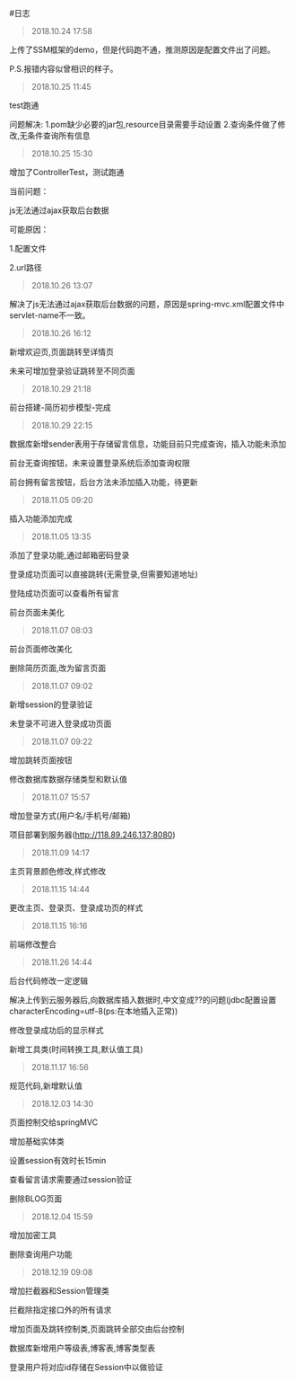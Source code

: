 #日志

>2018.10.24 17:58

上传了SSM框架的demo，但是代码跑不通，推测原因是配置文件出了问题。

P.S.报错内容似曾相识的样子。

>2018.10.25 11:45

test跑通

问题解决:
1.pom缺少必要的jar包,resource目录需要手动设置
2.查询条件做了修改,无条件查询所有信息

>2018.10.25 15:30

增加了ControllerTest，测试跑通

当前问题：

js无法通过ajax获取后台数据

可能原因：

1.配置文件

2.url路径

>2018.10.26 13:07

解决了js无法通过ajax获取后台数据的问题，原因是spring-mvc.xml配置文件中servlet-name不一致。

>2018.10.26 16:12

新增欢迎页,页面跳转至详情页

未来可增加登录验证跳转至不同页面

>2018.10.29 21:18

前台搭建-简历初步模型-完成

>2018.10.29 22:15

数据库新增sender表用于存储留言信息，功能目前只完成查询，插入功能未添加

前台无查询按钮，未来设置登录系统后添加查询权限

前台拥有留言按钮，后台方法未添加插入功能，待更新

>2018.11.05 09:20

插入功能添加完成

>2018.11.05 13:35

添加了登录功能,通过邮箱密码登录

登录成功页面可以直接跳转(无需登录,但需要知道地址)

登陆成功页面可以查看所有留言

前台页面未美化

>2018.11.07 08:03

前台页面修改美化

删除简历页面,改为留言页面

>2018.11.07 09:02

新增session的登录验证

未登录不可进入登录成功页面

>2018.11.07 09:22

增加跳转页面按钮

修改数据库数据存储类型和默认值

>2018.11.07 15:57

增加登录方式(用户名/手机号/邮箱)

项目部署到服务器(http://118.89.246.137:8080)

>2018.11.09 14:17

主页背景颜色修改,样式修改

>2018.11.15 14:44

更改主页、登录页、登录成功页的样式

>2018.11.15 16:16

前端修改整合

>2018.11.26 14:44

后台代码修改一定逻辑

解决上传到云服务器后,向数据库插入数据时,中文变成??的问题(jdbc配置设置characterEncoding=utf-8(ps:在本地插入正常))

修改登录成功后的显示样式

新增工具类(时间转换工具,默认值工具)

>2018.11.17 16:56

规范代码,新增默认值

>2018.12.03 14:30

页面控制交给springMVC

增加基础实体类

设置session有效时长15min

查看留言请求需要通过session验证

删除BLOG页面

>2018.12.04 15:59

增加加密工具

删除查询用户功能

>2018.12.19 09:08

增加拦截器和Session管理类

拦截除指定接口外的所有请求

增加页面及跳转控制类,页面跳转全部交由后台控制

数据库新增用户等级表,博客表,博客类型表

登录用户将对应id存储在Session中以做验证